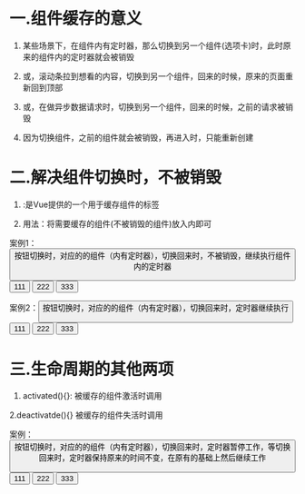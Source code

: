 # 一.组件缓存的意义
1. 某些场景下，在组件内有定时器，那么切换到另一个组件(选项卡)时，此时原来的组件内的定时器就会被销毁

2. 或，滚动条拉到想看的内容，切换到另一个组件，回来的时候，原来的页面重新回到顶部

3. 或，在做异步数据请求时，切换到另一个组件，回来的时候，之前的请求被销毁

4. 因为切换组件，之前的组件就会被销毁，再进入时，只能重新创建



# 二.解决组件切换时，不被销毁
1. <keep-alive></keep-alive>:是Vue提供的一个用于缓存组件的标签

2. 用法：将需要缓存的组件(不被销毁的组件)放入<keep-alive></keep-alive>内即可



案例1：<button>按钮切换时，对应的的组件（内有定时器），切换回来时，不被销毁，继续执行组件内的定时器

<body>
  <div id="app">
    <button @click="str='box1'">111</button>
    <button @click="str='box2'">222</button>
    <button @click="str='box3'">333</button>
    <keep-alive>
      <component :is="str"></component>
    </keep-alive>
    <!-- <keep-alive>为：切换组件时，不被销毁
     <component>为：选项卡的动态绑定方法-->
  </div>
</body>
<script src="https://cdn.jsdelivr.net/npm/vue@2/dist/vue.js"></script>
<script>
  let time =null
  const box1 = {
    template: `<div>上海</div> `
  }
  const box2 = {
    data(){
      return {
        count:1
      }
    },
    template: `<div>北京-{{count}}</div>`,
    mounted(){
      time=setInterval(()=>{
        this.count++
      },1000)
    },
    beforeDestroy(){
      clearInterval(time)
    }
  }
  const box3 = {
    template: `<div>南京</div>`
  }
  new Vue({
    el: "#app",
    data: {
      str:box1,box2,box3
    },
    components:{
      box1,box2,box3
    }
  })
</script>
</html>



案例2：<button>按钮切换时，对应的的组件（内有定时器），切换回来时，定时器继续执行
<body>
  <div id="app">
    <button @click="str='box1'">111</button>
    <button @click="str='box2'">222</button>
    <button @click="str='box3'">333</button>
    <keep-alive>
      <component :is="str"></component>
    </keep-alive>
  </div>
</body>
<script src="https://cdn.jsdelivr.net/npm/vue@2/dist/vue.js"></script>
<script>
  let time =null
  const box1 = {
    template: `<div>上海</div> `
  }
  const box2 = {
    data(){
      return {
        count:1
      }
    },
    template: `<div>北京-{{count}}</div>`,
    mounted(){
      time=setInterval(()=>{
        this.count++
      },1000)
    },
    beforeDestroy(){
      clearInterval(time)
    }
  }
  const box3 = {
    template: `<div>南京</div>`
  }
  new Vue({
    el: "#app",
    data: {
      str:box1,box2,box3
    },
    components:{
      box1,box2,box3
    }
  })
</script>
</html>


# 三.生命周期的其他两项
1. activated(){}:
        被<keep-alive>缓存的组件激活时调用

2.deactivatde(){}
        被<keep-alive>缓存的组件失活时调用

案例：<button>按钮切换时，对应的的组件（内有定时器），切换回来时，定时器暂停工作，等切换回来时，定时器保持原来的时间不变，在原有的基础上然后继续工作
<body>
  <div id="app">
    <button @click="str='box1'">111</button>
    <button @click="str='box2'">222</button>
    <button @click="str='box3'">333</button>
    <keep-alive>
      <component :is="str"></component>
    </keep-alive>
  </div>
</body>
<script src="https://cdn.jsdelivr.net/npm/vue@2/dist/vue.js"></script>
<script>
  let time =null
  const box1 = {
    template: `<div>上海</div> `
  }
  const box2 = {
    data(){
      return {
        count:1
      }
    },
    template: `<div>北京-{{count}}</div>`,
    beforeDestroy(){          //定时器必须在销毁阶段，消除定时器
      clearInterval(time)
    },
    activated(){              // 被<keep-alive>缓存的组件激活时调用
      time=setInterval(()=>{  //此时定时器被组件缓存（不销毁）
        this.count++
      },1000)
    },
    deactivated(){            //被<keep-alive>缓存的组件失活时调用
      clearInterval(time)
    }
  }
  const box3 = {
    template: `<div>南京</div>`
  }
  new Vue({
    el: "#app",
    data: {
      str:box1,box2,box3
    },
    components:{
      box1,box2,box3
    }
  })
</script>
</html>
